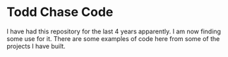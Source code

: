 # Todd Chase Code
I have had this repository for the last 4 years apparently. I am now finding some use for it. There are some examples of code here from some of the projects I have built.  
